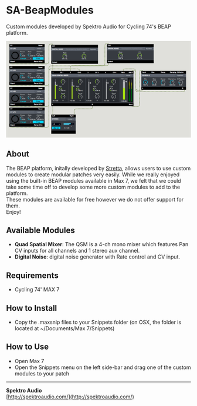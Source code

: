 # SA-BeapModules
Custom modules developed by Spektro Audio for Cycling 74's BEAP platform.

![SA-BeapModules](/Images/SA-BEAP-Screenshot.png?raw=true)

## About
The BEAP platform, initally developed by [Stretta](http://www.stretta.com), allows users to use custom modules to create modular patches very easily. While we really enjoyed using the built-in BEAP modules available in Max 7, we felt that we could take some time off to develop some more custom modules to add to the platform.  
These modules are available for free however we do not offer support for them.  
Enjoy!

## Available Modules
* **Quad Spatial Mixer**: The QSM is a 4-ch mono mixer which features Pan CV inputs for all channels and 1 stereo aux channel.
* **Digital Noise**: digital noise generator with Rate control and CV input.

## Requirements

* Cycling 74' MAX 7

## How to Install

* Copy the .maxsnip files to your Snippets folder (on OSX, the folder is located at ~/Documents/Max 7/Snippets)

## How to Use

* Open Max 7
* Open the Snippets menu on the left side-bar and drag one of the custom modules to your patch

------------------------


**Spektro Audio**  
[http://spektroaudio.com/](http://spektroaudio.com/)
